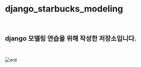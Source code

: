 # django_starbucks_modeling
<br>

## django 모델링 연습을 위해 작성한 저장소입니다.
<br>

![erd](https://user-images.githubusercontent.com/53362965/171832578-e514f741-30d7-4c11-88c5-544b7124c40d.png)

